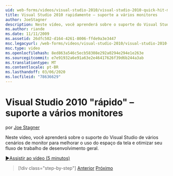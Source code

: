 ```yaml
---
uid: web-forms/videos/visual-studio-2010/visual-studio-2010-quick-hit-multi-monitor-support
title: Visual Studio 2010 rapidamente – suporte a vários monitores
author: JoeStagner
description: Neste vídeo, você aprenderá sobre o suporte do Visual Studio de vários cenários de monitor para melhorar o uso da tela de imóveis e otimizar seu geral...
ms.author: riande
ms.date: 11/11/2009
ms.assetid: 26dfc502-d164-4261-8006-ffde9a3e3447
msc.legacyurl: /web-forms/videos/visual-studio-2010/visual-studio-2010-quick-hit-multi-monitor-support
msc.type: video
ms.openlocfilehash: 8ed863a546c5ecb58308e292a0294e294e1e263e
ms.sourcegitcommit: e7e91932a6e91a63e2e46417626f39d6b244a3ab
ms.translationtype: MT
ms.contentlocale: pt-BR
ms.lasthandoff: 03/06/2020
ms.locfileid: "78636629"
---
```

# <a name="visual-studio-2010-quick-hit---multi-monitor-support"></a>Visual Studio 2010 "rápido" – suporte a vários monitores

por [Joe Stagner](https://github.com/JoeStagner)

Neste vídeo, você aprenderá sobre o suporte do Visual Studio de vários cenários de monitor para melhorar o uso do espaço da tela e otimizar seu fluxo de trabalho de desenvolvimento geral. 

[&#9654;Assistir ao vídeo (5 minutos)](https://channel9.msdn.com/Blogs/ASP-NET-Site-Videos/visual-studio-2010-quick-hit-multi-monitor-support)

> [!div class="step-by-step"]
> [Anterior](visual-studio-2010-quick-hit-intellisense-smart-lists.md)
> [Próximo](visual-studio-2010-quick-hit-new-web-project-template.md)
